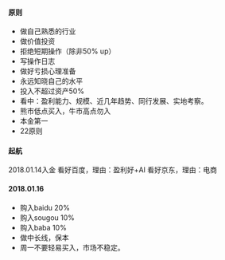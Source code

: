 #### 原则
- 做自己熟悉的行业
- 做价值投资
- 拒绝短期操作（除非50% up）
- 写操作日志
- 做好亏损心理准备
- 永远知晓自己的水平
- 投入不超过资产50%
- 看中：盈利能力、规模、近几年趋势、同行发展、实地考察。
- 熊市低点买入，牛市高点勿入
- 本金第一
- 22原则

#### 起航
2018.01.14入金
看好百度，理由：盈利好+AI
看好京东，理由：电商

#### 2018.01.16
- 购入baidu 20%
- 购入sougou 10%
- 购入baba 10%
- 做中长线，保本
- 周一不要轻易买入，市场不稳定。
